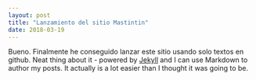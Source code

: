```yaml
---
layout: post
title: "Lanzamiento del sitio Mastintin"
date: 2018-03-19
---
```

Bueno. Finalmente he conseguido lanzar este sitio usando solo textos en github. Neat thing about it - powered by [Jekyll](http://jekyllrb.com) and I can use Markdown to author my posts. It actually is a lot easier than I thought it was going to be.
